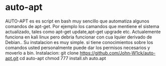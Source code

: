 # auto-apt
AUTO-APT es es script en bash muy sencillo que automatiza algunos comandos de apt-get. Por ejemplo los camandos que mentiene el sistema actualizado, tales como apt-get update,apt-get upgrade etc. Actualemente funciona en kali linux pero debria funcionar con cua lquier derivado de Debian..
Su instalacion es muy simple. si tiene conocimientos sobre los comandos usted personalmente puede dar los permisos necesarios y moverlo a bin.
Instalacion: 
git clone https://github.com/John-W1ck/auto-apt.git
cd auto-apt
chmod 777 install.sh
auto.apt
